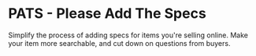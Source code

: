 # PATS - Please Add The Specs

Simplify the process of adding specs for items you're selling online.
Make your item more searchable, and cut down on questions from buyers.